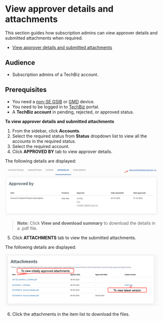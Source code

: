 # View approver details and attachments

This section guides how subscription admins can view approver details and submitted attachments when required.

- [View approver details and submitted attachments](#view-approver-details-and-attachments)

## Audience

- Subscription admins of a TechBiz account.

## Prerequisites

- You need a [non-SE GSIB](https://docs.developer.tech.gov.sg/docs/techbiz-documentation/glossary) or [GMD](https://docs.developer.tech.gov.sg/docs/security-suite-for-engineering-endpoint-devices/additional-resources/glossary?id=gmd) device.
- You need to be logged in to [TechBiz](https://portal.techbiz.suite.gov.sg/) portal.
- A **TechBiz account** in pending, rejected, or approved status.

**To view approver details and submitted attachments**

1. From the sidebar, click **Accounts**.
2. Select the required status from **Status** dropdown list to view all the accounts in the required status.
3. Select the required account.
4. Click **APPROVED BY** tab to view approver details.

The following details are displayed:

   ![Approved By](images/approved-by.png)

> **Note:** Click **View and download summary** to download the details in a .pdf file.

5. Click **ATTACHMENTS** tab to view the submitted attachments.

The following details are displayed:

   ![View Attachments](images/view-att.png)

6. Click the attachments in the item list to download the files.

